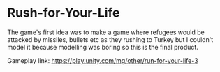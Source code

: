 # Rush-for-Your-Life

The game's first idea was to make a game where refugees would be attacked by missiles, bullets etc as they rushing to Turkey but I couldn't model it because modelling was boring so this is the final product.

Gameplay link: https://play.unity.com/mg/other/run-for-your-life-3
